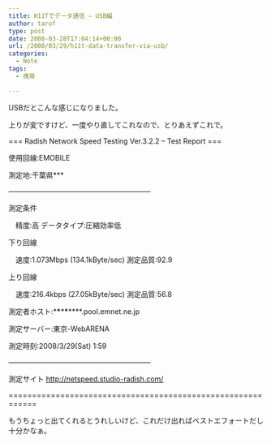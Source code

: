 ```yaml
---
title: H11Tでデータ通信 – USB編
author: tarof
type: post
date: 2008-03-28T17:04:14+00:00
url: /2008/03/29/h11t-data-transfer-via-usb/
categories:
  - Note
tags:
  - 携帯

---
```

USBだとこんな感じになりました。
  
上りが変ですけど、一度やり直してこれなので、とりあえずこれで。

=== Radish Network Speed Testing Ver.3.2.2 &#8211; Test Report ===
  
使用回線:EMOBILE
  
測定地:千葉県\***
  
&#8212;&#8212;&#8212;&#8212;&#8212;&#8212;&#8212;&#8212;&#8212;&#8212;&#8212;&#8212;&#8212;&#8212;&#8212;&#8212;&#8212;&#8212;&#8212;&#8212;
  
測定条件
  
　精度:高 データタイプ:圧縮効率低
  
下り回線
  
　速度:1.073Mbps (134.1kByte/sec) 測定品質:92.9
  
上り回線
  
　速度:216.4kbps (27.05kByte/sec) 測定品質:56.8
  
測定者ホスト:\***\***\***\***\****.pool.emnet.ne.jp
  
測定サーバー:東京-WebARENA
  
測定時刻:2008/3/29(Sat) 1:59
  
&#8212;&#8212;&#8212;&#8212;&#8212;&#8212;&#8212;&#8212;&#8212;&#8212;&#8212;&#8212;&#8212;&#8212;&#8212;&#8212;&#8212;&#8212;&#8212;&#8212;
  
測定サイト http://netspeed.studio-radish.com/
  
============================================================

もうちょっと出てくれるとうれしいけど、これだけ出ればベストエフォートだし十分かなぁ。